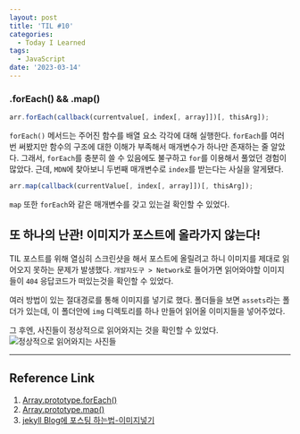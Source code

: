 ```yaml
---
layout: post
title: 'TIL #10'
categories:
  - Today I Learned
tags:
  - JavaScript
date: '2023-03-14'
---
```


### .forEach() && .map()

```js
arr.forEach(callback(currentvalue[, index[, array]])[, thisArg]);
```

`forEach()` 메서드는 주어진 함수를 배열 요소 각각에 대해 실행한다.
`forEach`를 여러번 써봤지만 함수의 구조에 대한 이해가 부족해서 매개변수가 하나만 존재하는 줄 알았다.
그래서, `forEach`를 충분히 쓸 수 있음에도 불구하고 `for`를 이용해서 풀었던 경험이 많았다.
근데, `MDN`에 찾아보니 두번째 매개변수로 `index`를 받는다는 사실을 알게됐다.

```js
arr.map(callback(currentValue[, index[, array]])[, thisArg]);
```

`map` 또한 `forEach`와 같은 매개변수를 갖고 있는걸 확인할 수 있었다.

## 또 하나의 난관! 이미지가 포스트에 올라가지 않는다!

TIL 포스트를 위해 열심히 스크린샷을 해서 포스트에 올릴려고 하니 이미지를 제대로 읽어오지 못하는 문제가 발생했다.
`개발자도구 > Network`로 들어가면 읽어와야할 이미지들이 `404` 응답코드가 떠있는것을 확인할 수 있었다.

여러 방법이 있는 절대경로를 통해 이미지를 넣기로 했다.
폴더들을 보면 `assets`라는 폴더가 있는데, 이 폴더안에 `img` 디렉토리를 하나 만들어 읽어올 이미지들을 넣어주었다.

그 후엔, 사진들이 정상적으로 읽어와지는 것을 확인할 수 있었다.
![정상적으로 읽어와지는 사진들](/assets/img/TIL10_04.png)

---

## Reference Link

1. [Array.prototype.forEach()](https://developer.mozilla.org/ko/docs/Web/JavaScript/Reference/Global_Objects/Array/forEach)
2. [Array.prototype.map()](https://developer.mozilla.org/ko/docs/Web/JavaScript/Reference/Global_Objects/Array/map)
3. [jekyll Blog에 포스팅 하는법-이미지넣기](https://likelionsungguk.github.io/20-12-17/jekyll-Blog%EC%97%90-%ED%8F%AC%EC%8A%A4%ED%8C%85-%ED%95%98%EB%8A%94%EB%B2%95-%EC%9D%B4%EB%AF%B8%EC%A7%80%EB%84%A3%EA%B8%B0)
